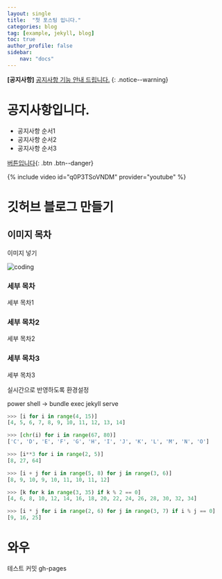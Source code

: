 ```yaml
---
layout: single
title:  "첫 포스팅 입니다."
categories: blog
tag: [example, jekyll, blog]
toc: true
author_profile: false
sidebar:
    nav: "docs"
---
```


**[공지사항]** [공지사항 기능 안내 드립니다.](https://mmistakes.github.io/minimal-mistakes/docs/quick-start-guide/)
{: .notice--warning}

<div class="notice--success">
<h1>공지사항입니다.</h1>
<ul>
    <li>공지사항 순서1</li>
    <li>공지사항 순서2</li>
    <li>공지사항 순서3</li>
</ul>
</div>

[버튼입니다](https://google.com){: .btn .btn--danger}

{% include video id="q0P3TSoVNDM" provider="youtube" %}


# 깃허브 블로그 만들기

## 이미지 목차

이미지 넣기

![coding](../images/2022-01-03-first/coding.png)

### 세부 목차

세부 목차1

### 세부 목차2

세부 목차2

### 세부 목차3

세부 목차3



실시간으로 반영하도록 환경설정 

power shell -> bundle exec jekyll serve

```python
>>> [i for i in range(4, 15)]
[4, 5, 6, 7, 8, 9, 10, 11, 12, 13, 14]

>>> [chr(i) for i in range(67, 80)]
['C', 'D', 'E', 'F', 'G', 'H', 'I', 'J', 'K', 'L', 'M', 'N', 'O']

>>> [i**3 for i in range(2, 5)]
[8, 27, 64]

>>> [i + j for i in range(5, 8) for j in range(3, 6)]
[8, 9, 10, 9, 10, 11, 10, 11, 12]

>>> [k for k in range(3, 35) if k % 2 == 0]
[4, 6, 8, 10, 12, 14, 16, 18, 20, 22, 24, 26, 28, 30, 32, 34]

>>> [i * j for i in range(2, 6) for j in range(3, 7) if i % j == 0]
[9, 16, 25]
```
# 와우

테스트 커밋
gh-pages